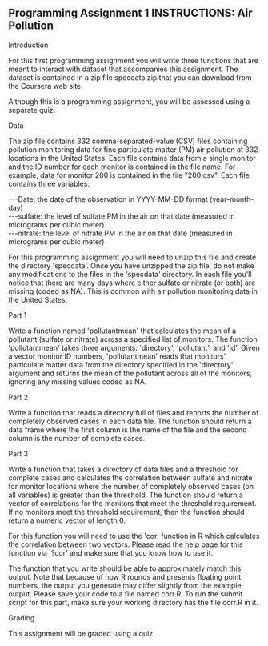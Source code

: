 Programming Assignment 1 INSTRUCTIONS: Air Pollution  
-----------------------------------------------------------------------------------------------------------------------
Introduction  
  
For this first programming assignment you will write three functions that are meant to interact with dataset that accompanies this assignment. The dataset is contained in a zip file specdata.zip that you can download from the Coursera web site.  
  
Although this is a programming assignment, you will be assessed using a separate quiz.  
  
Data  
  
The zip file contains 332 comma-separated-value (CSV) files containing pollution monitoring data for fine particulate matter (PM) air pollution at 332 locations in the United States. Each file contains data from a single monitor and the ID number for each monitor is contained in the file name. For example, data for monitor 200 is contained in the file "200.csv". Each file contains three variables:  
  
---Date: the date of the observation in YYYY-MM-DD format (year-month-day)  
---sulfate: the level of sulfate PM in the air on that date (measured in micrograms per cubic meter)  
---nitrate: the level of nitrate PM in the air on that date (measured in micrograms per cubic meter)  
  
For this programming assignment you will need to unzip this file and create the directory 'specdata'. Once you have unzipped the zip file, do not make any modifications to the files in the 'specdata' directory. In each file you'll notice that there are many days where either sulfate or nitrate (or both) are missing (coded as NA). This is common with air pollution monitoring data in the United States.  
  
Part 1  
  
Write a function named 'pollutantmean' that calculates the mean of a pollutant (sulfate or nitrate) across a specified list of monitors. The function 'pollutantmean' takes three arguments: 'directory', 'pollutant', and 'id'. Given a vector monitor ID numbers, 'pollutantmean' reads that monitors' particulate matter data from the directory specified in the 'directory' argument and returns the mean of the pollutant across all of the monitors, ignoring any missing values coded as NA.  
  
Part 2  
  
Write a function that reads a directory full of files and reports the number of completely observed cases in each data file. The function should return a data frame where the first column is the name of the file and the second column is the number of complete cases.  
  
Part 3  
  
Write a function that takes a directory of data files and a threshold for complete cases and calculates the correlation between sulfate and nitrate for monitor locations where the number of completely observed cases (on all variables) is greater than the threshold. The function should return a vector of correlations for the monitors that meet the threshold requirement. If no monitors meet the threshold requirement, then the function should return a numeric vector of length 0.  
  
For this function you will need to use the 'cor' function in R which calculates the correlation between two vectors. Please read the help page for this function via '?cor' and make sure that you know how to use it.  
  
The function that you write should be able to approximately match this output. Note that because of how R rounds and presents floating point numbers, the output you generate may differ slightly from the example output. Please save your code to a file named corr.R. To run the submit script for this part, make sure your working directory has the file corr.R in it.  
  
Grading  
  
This assignment will be graded using a quiz.  
  











